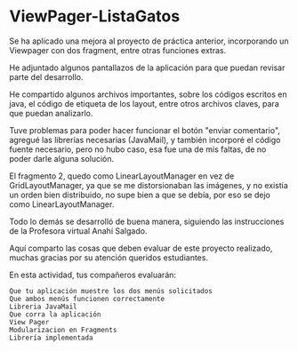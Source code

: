 # ViewPager-ListaGatos
Se ha aplicado una mejora al proyecto de práctica anterior, incorporando un Viewpager con dos fragment, entre otras funciones extras.


He adjuntado algunos pantallazos de la aplicación para que puedan revisar parte del desarrollo.

He compartido algunos archivos importantes, sobre los códigos escritos en java, el código de etiqueta de los layout, entre otros archivos claves, para que puedan analizarlo.

Tuve problemas para poder hacer funcionar el botón "enviar comentario", agregué las librerías necesarias (JavaMail), y también incorporé el código fuente necesario, pero no hubo caso, esa fue una de mis faltas, de no poder darle alguna solución.

El fragmento 2, quedo como LinearLayoutManager en vez de GridLayoutManager, ya que se me distorsionaban las imágenes, y no existía un orden bien distribuido, no supe bien a que se debía, por eso se dejo como LinearLayoutManager.

Todo lo demás se desarrolló de buena manera, siguiendo las instrucciones de la Profesora virtual Anahí Salgado.


Aquí comparto las cosas que deben evaluar de este proyecto realizado, muchas gracias por su atención queridos estudiantes.

En esta actividad, tus compañeros evaluarán:

    Que tu aplicación muestre los dos menús solicitados
    Que ambos menús funcionen correctamente
    Libreria JavaMail
    Que corra la aplicación
    View Pager
    Modularizacion en Fragments
    Librería implementada 
